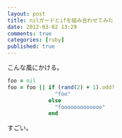 ```yaml
---
layout: post
title: nilガードとifを組み合わせてみた
date: 2012-03-02 13:29
comments: true
categories: [ruby]
published: true
---
```




こんな風にかける。  

``` ruby
foo = nil
foo = foo || if (rand(2) + 1).odd?
               "foo"
             else
               "fooooooooooooo"
             end
```

  
すごい。


